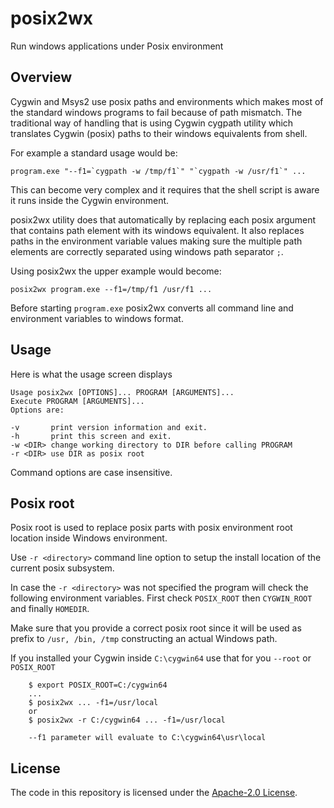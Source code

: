# posix2wx

Run windows applications under Posix environment

## Overview

Cygwin and Msys2 use posix paths and environments which makes most of
the standard windows programs to fail because of path mismatch.
The traditional way of handling that is using Cygwin cygpath
utility which translates Cygwin (posix) paths to their windows
equivalents from shell.

For example a standard usage would be:
```
program.exe "--f1=`cygpath -w /tmp/f1`" "`cygpath -w /usr/f1`" ...
```
This can become very complex and it requires that the shell
script is aware it runs inside the Cygwin environment.

posix2wx utility does that automatically by replacing each posix
argument that contains path element with its windows equivalent.
It also replaces paths in the environment variable values making
sure the multiple path elements are correctly separated using
windows path separator `;`.

Using posix2wx the upper example would become:
```
posix2wx program.exe --f1=/tmp/f1 /usr/f1 ...
```
Before starting `program.exe` posix2wx converts all command line
and environment variables to windows format.

## Usage

Here is what the usage screen displays
```
Usage posix2wx [OPTIONS]... PROGRAM [ARGUMENTS]...
Execute PROGRAM [ARGUMENTS]...
Options are:

-v       print version information and exit.
-h       print this screen and exit.
-w <DIR> change working directory to DIR before calling PROGRAM
-r <DIR> use DIR as posix root
```

Command options are case insensitive.

## Posix root

Posix root is used to replace posix parts with posix environment root
location inside Windows environment.

Use `-r <directory>` command line option to setup the install location
of the current posix subsystem.

In case the `-r <directory>` was not specified the program will
check the following environment variables.
First check `POSIX_ROOT` then `CYGWIN_ROOT` and finally `HOMEDIR`.

Make sure that you provide a correct posix root since it will
be used as prefix to `/usr, /bin, /tmp` constructing an actual
Windows path.


If you installed your Cygwin inside `C:\cygwin64` use
that for you `--root` or `POSIX_ROOT`
```
    $ export POSIX_ROOT=C:/cygwin64
    ...
    $ posix2wx ... -f1=/usr/local
    or
    $ posix2wx -r C:/cygwin64 ... -f1=/usr/local

    --f1 parameter will evaluate to C:\cygwin64\usr\local
```

## License

The code in this repository is licensed under the [Apache-2.0 License](LICENSE.txt).
